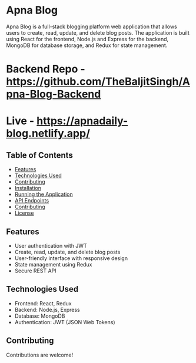 # Apna Blog

Apna Blog is a full-stack blogging platform web application that allows users to create, read, update, and delete blog posts. The application is built using React for the frontend, Node.js and Express for the backend, MongoDB for database storage, and Redux for state management.

# Backend Repo - https://github.com/TheBaljitSingh/Apna-Blog-Backend
# Live - https://apnadaily-blog.netlify.app/

## Table of Contents

- [Features](#features)
- [Technologies Used](#technologies-used)
- [Contributing](#Contributing)
- [Installation](#installation)
- [Running the Application](#running-the-application)
- [API Endpoints](#api-endpoints)
- [Contributing](#contributing)
- [License](#license)

## Features

- User authentication with JWT
- Create, read, update, and delete blog posts
- User-friendly interface with responsive design
- State management using Redux
- Secure REST API

## Technologies Used

- Frontend: React, Redux
- Backend: Node.js, Express
- Database: MongoDB
- Authentication: JWT (JSON Web Tokens)

## Contributing

Contributions are welcome!
